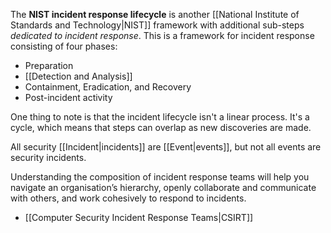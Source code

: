 
The **NIST incident response lifecycle** is another [[National Institute of Standards and Technology|NIST]] framework with additional sub-steps *dedicated to incident response*. This is a framework for incident response consisting of four phases:

- Preparation
- [[Detection and Analysis]]
- Containment, Eradication, and Recovery
- Post-incident activity

One thing to note is that the incident lifecycle isn't a linear process. It's a cycle, which means that steps can overlap as new discoveries are made.

All security [[Incident|incidents]] are [[Event|events]], but not all events are security incidents.

Understanding the composition of incident response teams will help you navigate an organisation’s hierarchy, openly collaborate and communicate with others, and work cohesively to respond to incidents.

- [[Computer Security Incident Response Teams|CSIRT]]